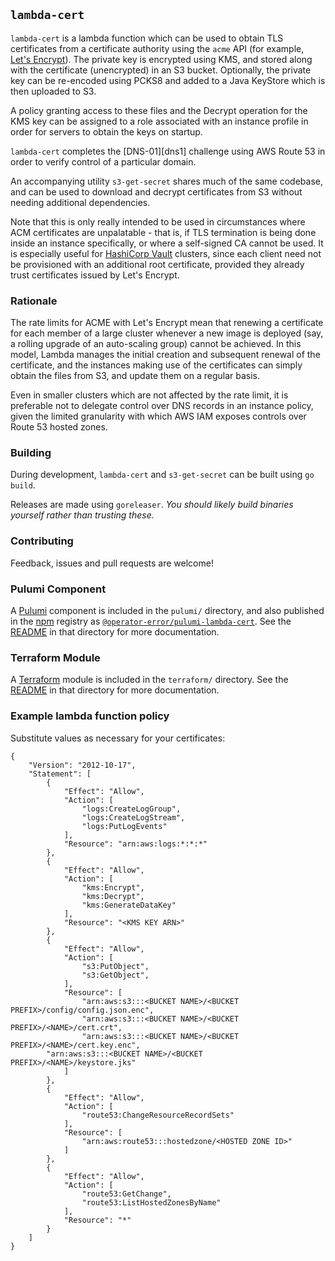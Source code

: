 ## `lambda-cert`

`lambda-cert` is a lambda function which can be used to obtain TLS certificates from a certificate
authority using the `acme` API (for example, [Let's Encrypt][le]). The private key is encrypted
using KMS, and stored along with the certificate (unencrypted) in an S3 bucket. Optionally, the
private key can be re-encoded using PCKS8 and added to a Java KeyStore which is then uploaded to S3.

A policy granting access to these files and the Decrypt operation for the KMS key can be assigned to
a role associated with an instance profile in order for servers to obtain the keys on startup.

`lambda-cert` completes the [DNS-01][dns1] challenge using AWS Route 53 in order to verify control
of a particular domain.

An accompanying utility `s3-get-secret` shares much of the same codebase, and can be used to
download and decrypt certificates from S3 without needing additional dependencies.

Note that this is only really intended to be used in circumstances where ACM certificates are
unpalatable - that is, if TLS termination is being done inside an instance specifically, or where a
self-signed CA cannot be used. It is especially useful for [HashiCorp Vault][vault] clusters, since
each client need not be provisioned with an additional root certificate, provided they already trust
certificates issued by Let's Encrypt.

### Rationale

The rate limits for ACME with Let's Encrypt mean that renewing a certificate for each member of a
large cluster whenever a new image is deployed (say, a rolling upgrade of an auto-scaling group)
cannot be achieved. In this model, Lambda manages the initial creation and subsequent renewal of the
certificate, and the instances making use of the certificates can simply obtain the files from S3,
and update them on a regular basis.

Even in smaller clusters which are not affected by the rate limit, it is preferable not to delegate
control over DNS records in an instance policy, given the limited granularity with which AWS IAM
exposes controls over Route 53 hosted zones.

### Building

During development, `lambda-cert` and `s3-get-secret` can be built using `go build`. 

Releases are made using `goreleaser`. _You should likely build binaries yourself rather than
trusting these._

### Contributing

Feedback, issues and pull requests are welcome!

### Pulumi Component

A [Pulumi][pulumi] component is included in the `pulumi/` directory, and also published in the
[npm][npm] registry as [`@operator-error/pulumi-lambda-cert`][npmmod]. See the
[README][pulumireadme] in that directory for more documentation.

### Terraform Module

A [Terraform][terraform] module is included in the `terraform/` directory. See the
[README][tfreadme] in that directory for more documentation.

### Example lambda function policy

Substitute values as necessary for your certificates:

```
{
    "Version": "2012-10-17",
    "Statement": [
        {
            "Effect": "Allow",
            "Action": [
                "logs:CreateLogGroup",
                "logs:CreateLogStream",
                "logs:PutLogEvents"
            ],
            "Resource": "arn:aws:logs:*:*:*"
        },
        {
            "Effect": "Allow",
            "Action": [
                "kms:Encrypt",
                "kms:Decrypt",
                "kms:GenerateDataKey"
            ],
            "Resource": "<KMS KEY ARN>"
        },
        {
            "Effect": "Allow",
            "Action": [
                "s3:PutObject",
                "s3:GetObject",
            ],
            "Resource": [
                "arn:aws:s3:::<BUCKET NAME>/<BUCKET PREFIX>/config/config.json.enc",
                "arn:aws:s3:::<BUCKET NAME>/<BUCKET PREFIX>/<NAME>/cert.crt",
                "arn:aws:s3:::<BUCKET NAME>/<BUCKET PREFIX>/<NAME>/cert.key.enc",
		"arn:aws:s3:::<BUCKET NAME>/<BUCKET PREFIX>/<NAME>/keystore.jks"
            ]
        },
        {
            "Effect": "Allow",
            "Action": [
                "route53:ChangeResourceRecordSets"
            ],
            "Resource": [
                "arn:aws:route53:::hostedzone/<HOSTED ZONE ID>"
            ]
        },
        {
            "Effect": "Allow",
            "Action": [
                "route53:GetChange",
                "route53:ListHostedZonesByName"
            ],
            "Resource": "*"
        }
    ]
}
```

[le]: https://letsencrypt.org/
[vault]: https://vaultproject.io
[mage]: https://magefile.org
[terraform]: https://terraform.io
[tfreadme]: ./terraform/README.md
[pulumi]: https://www.pulumi.io
[npm]: https://www.npmjs.com
[npmmod]: https://www.npmjs.com/package/@operator-error/pulumi-lambda-cert
[pulumireadme]: ./pulumi/README.md
